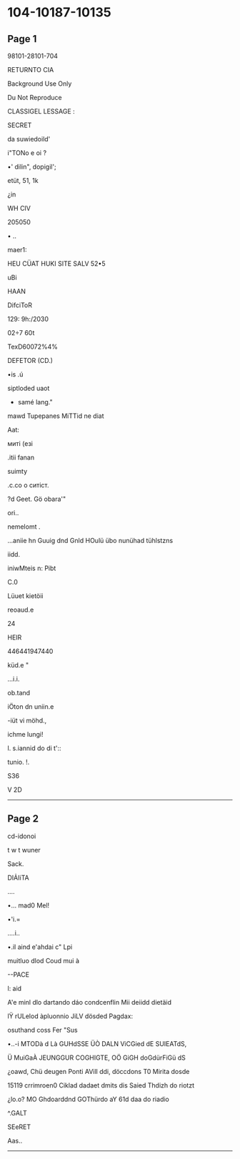 # 104-10187-10135

## Page 1

98101-28101-704

RETURNTO CIA

Background Use Only

Du Not Reproduce

CLASSIGEL LESSAGE :

SECRET

da suwiedoild'

i"TONo e oi ?

•' dilin", dopigil';

etüt, 51, 1k

¿in

WH CIV

205050

• ..

maer1:

HEU CÜAT HUKI SITE SALV 52•5

uBi

HAAN

DifciToR

129: 9h:/2030

02÷7 60t

TexD60072%4%

DEFETOR (CD.)

•is .ú

siptloded uaot

* samé lang."

mawd Tupepanes MiTTid ne diat

Aat:

миті (езі

.itii fanan

suimty

.с.со о ситіст.

?d Geet. Gö obara'"

ori..

nemelomt .

...aniie hn Guuig dnd Gnld HOulü übo nunühad tühlstzns

iidd.

iniwMteis n: Pibt

C.0

Lüuet kietöii

reoaud.e

24

HEIR

446441947440

küd.e "

...i.i.

ob.tand

iÖton dn uniin.e

-iüt vi möhd.,

ichme lungi!

l. s.iannid do di t'::

tunio. !.

S36

V 2D

---

## Page 2

cd-idonoi

t w t wuner

Sack.

DIẢIiTA

....

•... mad0 Mel!

•'i.=

....i..

•.il aind e'ahdai c" Lpi

muitluo dlod Coud mui à

--PACE

l: aid

A'e minl dlo dartando dáo condcenflin Mii deiidd dietäid

lŸ rULelod àpluonnio JiLV dösded Pagdax:

osuthand coss Fer "Sus

•..-i MTODà d Là GUHdSSE ÜÒ DALN ViCGied dE SUIEATdS,

Ü MuiGaÀ JEUNGGUR COGHIGTE, OÖ GiGH doGdürFiGü dS

¿oawd, Chü deugen Ponti AVill ddi, döccdons T0 Mirita dosde

15119 crrimroen0 Ciklad dadaet dmits dis Saied Thdizh do riotzt

¿lo.o? MO Ghdoarddnd GOThürdo aY 61d daa do riadio

^.GALT

SEeRET

Aas..

---


